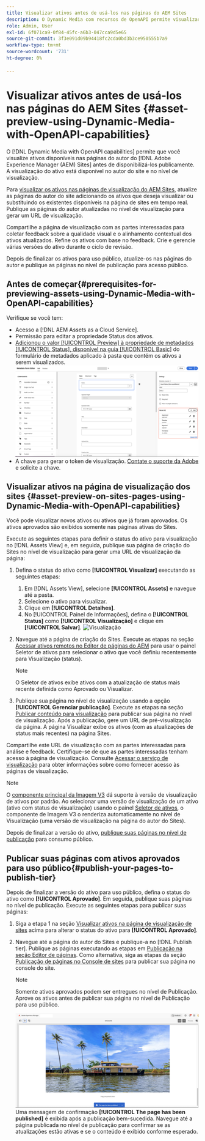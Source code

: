 ```yaml
---
title: Visualizar ativos antes de usá-los nas páginas do AEM Sites
description: O Dynamic Media com recursos de OpenAPI permite visualizar ativos nas páginas de visualização do Adobe Experience Manager (AEM) Sites. Essa visualização de ativos permite que você e suas partes interessadas revisem e validem as atualizações dos ativos antes de publicar as páginas do autor (com ativos atualizados) para consumo público.
role: Admin, User
exl-id: 6f071ca9-0f84-45fc-a6b3-047cca9d5e65
source-git-commit: 3f3e091d09b94418fc2cda0bd3b3ce950555b7a9
workflow-type: tm+mt
source-wordcount: '731'
ht-degree: 0%

---
```



# Visualizar ativos antes de usá-los nas páginas do AEM Sites {#asset-preview-using-Dynamic-Media-with-OpenAPI-capabilities}

O [!DNL Dynamic Media with OpenAPI capabilities] permite que você visualize ativos disponíveis nas páginas do autor do [!DNL Adobe Experience Manager (AEM) Sites] antes de disponibilizá-los publicamente. A visualização do ativo está disponível no autor do site e no nível de visualização.

Para [visualizar os ativos nas páginas de visualização do AEM Sites](#asset-preview-on-sites-pages-using-Dynamic-Media-with-OpenAPI-capabilities), atualize as páginas do autor do site adicionando os ativos que deseja visualizar ou substituindo os existentes disponíveis na página de sites em tempo real. Publique as páginas do autor atualizadas no nível de visualização para gerar um URL de visualização.

Compartilhe a página de visualização com as partes interessadas para coletar feedback sobre a qualidade visual e o alinhamento contextual dos ativos atualizados. Refine os ativos com base no feedback. Crie e gerencie várias versões do ativo durante o ciclo de revisão.

Depois de finalizar os ativos para uso público, atualize-os nas páginas do autor e publique as páginas no nível de publicação para acesso público.

## Antes de começar{#prerequisites-for-previewing-assets-using-Dynamic-Media-with-OpenAPI-capabilities}

Verifique se você tem:

* Acesso a [!DNL AEM Assets as a Cloud Service].
* Permissão para editar a propriedade Status dos ativos.
* [Adicionou o valor [!UICONTROL Preview] à propriedade de metadados [!UICONTROL &#x200B; Status], disponível na guia [!UICONTROL Basic]](/help/assets/metadata-assets-view.md#edit-metadata-forms) do formulário de metadados aplicado à pasta que contém os ativos a serem visualizados.
  ![Adicionar opção de Visualização](/help/assets/assets/metedata-form-preview.png)
* A chave para gerar o token de visualização. [Contate o suporte da Adobe](https://helpx.adobe.com/in/contact.html) e solicite a chave.

## Visualizar ativos na página de visualização dos sites {#asset-preview-on-sites-pages-using-Dynamic-Media-with-OpenAPI-capabilities}

Você pode visualizar novos ativos ou ativos que já foram aprovados. Os ativos aprovados são exibidos somente nas páginas ativas do Sites.

Execute as seguintes etapas para definir o status do ativo para visualização no [!DNL Assets View] e, em seguida, publique sua página de criação do Sites no nível de visualização para gerar uma URL de visualização da página:

1. Defina o status do ativo como **[!UICONTROL Visualizar]** executando as seguintes etapas:

   1. Em [!DNL Assets View], selecione **[!UICONTROL Assets]** e navegue até a pasta.
   1. Selecione o ativo para visualizar.
   1. Clique em **[!UICONTROL Detalhes]**.
   1. No [!UICONTROL Painel de Informações], defina o **[!UICONTROL Status]** como **[!UICONTROL Visualização]** e clique em **[!UICONTROL Salvar]**.
      ![Visualização](/help/assets/assets/preview-boat-at-bay.png)

1. Navegue até a página de criação do Sites. Execute as etapas na seção [Acessar ativos remotos no Editor de páginas do AEM](/help/assets/integrate-remote-approved-assets-with-sites.md#access-remote-assets-in-aem-page-editor) para usar o painel Seletor de ativos para selecionar o ativo que você definiu recentemente para Visualização (status).

   >[!NOTE]
   >
   > O Seletor de ativos exibe ativos com a atualização de status mais recente definida como Aprovado ou Visualizar.

1. Publique sua página no nível de visualização usando a opção **[!UICONTROL Gerenciar publicação]**. Execute as etapas na seção [Publicar conteúdo para visualização](https://experienceleague.adobe.com/pt-br/docs/experience-manager-cloud-service/content/sites/authoring/sites-console/previewing-content) para publicar sua página no nível de visualização. Após a publicação, gere um URL de pré-visualização da página. A página Visualizar exibe os ativos (com as atualizações de status mais recentes) na página Sites.

Compartilhe este URL de visualização com as partes interessadas para análise e feedback. Certifique-se de que as partes interessadas tenham acesso à página de visualização. Consulte [Acessar o serviço de visualização](https://experienceleague.adobe.com/pt-br/docs/experience-manager-cloud-service/content/implementing/using-cloud-manager/manage-environments#access-preview-service) para obter informações sobre como fornecer acesso às páginas de visualização.

>[!NOTE]
>
>O [componente principal da Imagem V3](https://experienceleague.adobe.com/pt-br/docs/experience-manager-core-components/using/wcm-components/image#version-and-compatibility) dá suporte à versão de visualização de ativos por padrão. Ao selecionar uma versão de visualização de um ativo (ativo com status de visualização) usando o painel [Seletor de ativos](https://experienceleague.adobe.com/pt-br/docs/experience-manager-cloud-service/content/assets/manage/asset-selector/asset-selector-upload), o componente de Imagem V3 o renderiza automaticamente no nível de Visualização (uma versão de visualização na página do autor do Sites).

Depois de finalizar a versão do ativo, [publique suas páginas no nível de publicação](#publish-your-pages-to-publish-tier) para consumo público.

## Publicar suas páginas com ativos aprovados para uso público{#publish-your-pages-to-publish-tier}

Depois de finalizar a versão do ativo para uso público, defina o status do ativo como **[!UICONTROL Aprovado]**. Em seguida, publique suas páginas no nível de publicação. Execute as seguintes etapas para publicar suas páginas:

1. Siga a etapa 1 na seção [Visualizar ativos na página de visualização de sites](#asset-preview-on-sites-pages-using-Dynamic-Media-with-OpenAPI-capabilities) acima para alterar o status do ativo para **[!UICONTROL Aprovado]**.
1. Navegue até a página do autor do Sites e publique-a no [!DNL Publish tier]. Publique as páginas executando as etapas em [Publicação na seção Editor de páginas](https://experienceleague.adobe.com/pt-br/docs/experience-manager-cloud-service/content/sites/authoring/page-editor/publishing#publishing-from-the-page-editor).
Como alternativa, siga as etapas da seção [Publicação de páginas no Console de sites](https://experienceleague.adobe.com/pt-br/docs/experience-manager-cloud-service/content/sites/authoring/sites-console/publishing-pages#publishing-from-the-sites-console) para publicar sua página no console do site.

   >[!NOTE]
   >
   > Somente ativos aprovados podem ser entregues no nível de Publicação. Aprove os ativos antes de publicar sua página no nível de Publicação para uso público.

   ![A página foi publicada](/help/assets/assets/the-page-has-been-publushed.png)
Uma mensagem de confirmação **[!UICONTROL The page has been published]** é exibida após a publicação bem-sucedida. Navegue até a página publicada no nível de publicação para confirmar se as atualizações estão ativas e se o conteúdo é exibido conforme esperado.
